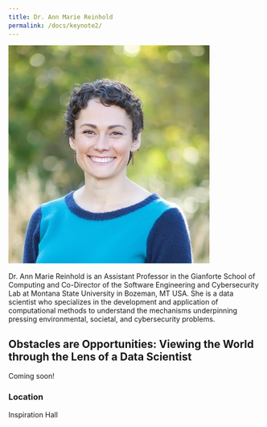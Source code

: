 ```yaml
---
title: Dr. Ann Marie Reinhold
permalink: /docs/keynote2/
---
```


![Ann Marie](../images/annmarie.jpg)

Dr. Ann Marie Reinhold is an Assistant Professor in the Gianforte School of Computing and Co-Director of the Software Engineering and Cybersecurity Lab at Montana State University in Bozeman, MT USA. She is a data scientist who specializes in the development and application of computational methods to understand the mechanisms underpinning pressing environmental, societal, and cybersecurity problems.

## Obstacles are Opportunities: Viewing the World through the Lens of a Data Scientist
Coming soon!

### Location
Inspiration Hall